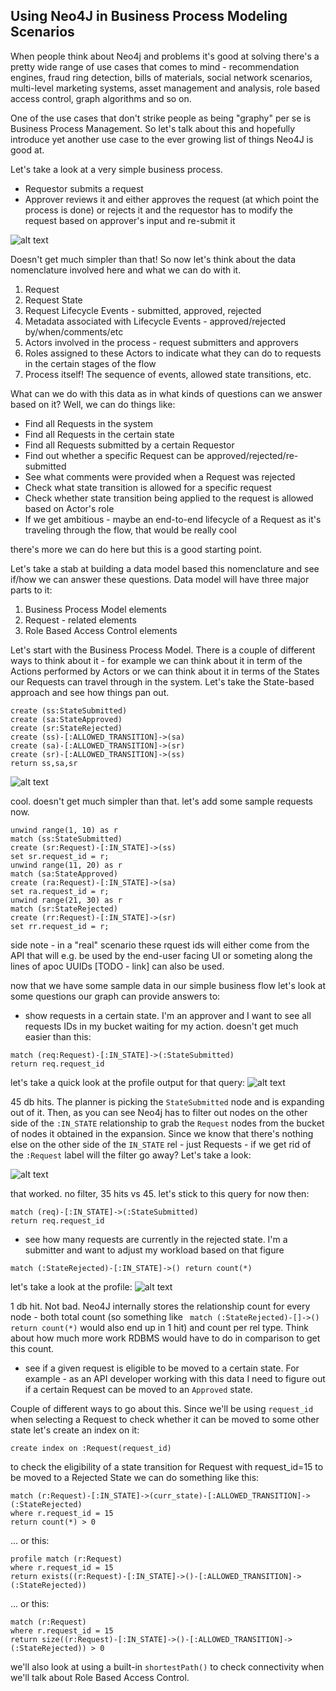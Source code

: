 ## Using Neo4J in Business Process Modeling Scenarios

When people think about Neo4j and problems it's good at solving there's a pretty wide range of use cases that comes to mind - recommendation engines, fraud ring detection, bills of materials, social network scenarios, multi-level marketing systems, asset management and analysis, role based access control, graph algorithms and so on.

One of the use cases that don't strike people as being "graphy" per se is Business Process Management. So let's talk about this and hopefully introduce yet another use case to the ever growing list of things Neo4J is good at.

Let's take a look at a very simple business process.
+ Requestor submits a request
+ Approver reviews it and either approves the request (at which point the process is done) or rejects it and the requestor has to modify the request based on approver's input and re-submit it


![alt text](https://github.com/rossgabay/neo_bpm_blog/blob/master/bpm_sample_resized.png)

Doesn't get much simpler than that! 
So now let's think about the data nomenclature involved here and what we can do with it.

1. Request
2. Request State
3. Request Lifecycle Events - submitted, approved, rejected
4. Metadata associated with Lifecycle Events - approved/rejected by/when/comments/etc
5. Actors involved in the process - request submitters and approvers
6. Roles assigned to these Actors to indicate what they can do to requests in the certain stages of the flow
7. Process itself! The sequence of events, allowed state transitions, etc.


What can we do with this data as in what kinds of questions can we answer based on it?
Well, we can do things like:

+ Find all Requests in the system
+ Find all Requests in the certain state
+ Find all Requests submitted by a certain Requestor
+ Find out whether a specific Request can be approved/rejected/re-submitted
+ See what comments were provided when a Request was rejected
+ Check what state transition is allowed for a specific request 
+ Check whether state transition being applied to the request is allowed based on Actor's role
+ If we get ambitious - maybe an end-to-end lifecycle of a Request as it's traveling through the flow, that would be really cool

there's more we can do here but this is a good starting point.

Let's take a stab at building a data model based this nomenclature and see if/how we can answer these questions.
Data model will have three major parts to it:
1. Business Process Model elements
2. Request - related elements
3. Role Based Access Control elements

Let's start with the Business Process Model. There is a couple of different ways to think about it - for example we can think about it in term of the Actions performed by Actors or we can think about it in terms of the States our Requests can travel through in the system. Let's take the State-based approach and see how things pan out.

```
create (ss:StateSubmitted)
create (sa:StateApproved)
create (sr:StateRejected)
create (ss)-[:ALLOWED_TRANSITION]->(sa)
create (sa)-[:ALLOWED_TRANSITION]->(sr)
create (sr)-[:ALLOWED_TRANSITION]->(ss)
return ss,sa,sr
```

![alt text](https://github.com/rossgabay/neo_bpm_blog/blob/master/scr_1.png)


cool. doesn't get much simpler than that. let's add some sample requests now.
```
unwind range(1, 10) as r
match (ss:StateSubmitted)
create (sr:Request)-[:IN_STATE]->(ss)
set sr.request_id = r;
unwind range(11, 20) as r
match (sa:StateApproved)
create (ra:Request)-[:IN_STATE]->(sa)
set ra.request_id = r;
unwind range(21, 30) as r
match (sr:StateRejected)
create (rr:Request)-[:IN_STATE]->(sr)
set rr.request_id = r;
```

side note - in a "real" scenario these rquest ids will either come from the API that will e.g. be used by the end-user facing UI or someting along the lines of apoc UUIDs [TODO - link] can also be used.

now that we have some sample data in our simple business flow let's look at some questions our graph can provide answers to:

* show requests in a certain state. I'm an approver and I want to see all requests IDs in my bucket waiting for my action.
doesn't get much easier than this:
```
match (req:Request)-[:IN_STATE]->(:StateSubmitted)
return req.request_id
```

let's take a quick look at the profile output for that query:
![alt text](https://github.com/rossgabay/neo_bpm_blog/blob/master/scr_2.png)

45 db hits. The planner is picking the `StateSubmitted` node and is expanding out of it. Then, as you can see Neo4j has to filter out nodes on the other side of the `:IN_STATE` relationship to grab the `Request` nodes from the bucket of nodes it obtained in the expansion. Since we know that there's nothing else on the other side of the `IN_STATE` rel - just Requests - if we get rid of the `:Request` label will the filter go away? Let's take a look:

![alt text](https://github.com/rossgabay/neo_bpm_blog/blob/master/scr_3.png)

that worked. no filter, 35 hits vs 45. let's stick to this query for now then:
```
match (req)-[:IN_STATE]->(:StateSubmitted)
return req.request_id
```

* see how many requests are currently in the rejected state. I'm a submitter and want to adjust my workload based on that figure

```
match (:StateRejected)-[:IN_STATE]->() return count(*)
```

let's take a look at the profile:
![alt text](https://github.com/rossgabay/neo_bpm_blog/blob/master/scr_4.png)

1 db hit. Not bad. Neo4J internally stores the relationship count for every node - both total count (so something like ` match (:StateRejected)-[]->() return count(*)` would also end up in 1 hit) and count per rel type. Think about how much more work RDBMS would have to do in comparison to get this count.

* see if a given request is eligible to be moved to a certain state. For example - as an API developer working with this data I need to figure out if a certain Request can be moved to an `Approved` state. 

Couple of different ways to go about this. Since we'll be using `request_id` when selecting a Request to check whether it can be moved to some other state let's create an index on it:
```
create index on :Request(request_id)
```

to check the eligibility of a state transition for Request with request_id=15 to be moved to a Rejected State we can do something like this:

```
match (r:Request)-[:IN_STATE]->(curr_state)-[:ALLOWED_TRANSITION]->(:StateRejected) 
where r.request_id = 15 
return count(*) > 0
```

... or this:
```
profile match (r:Request)
where r.request_id = 15 
return exists((r:Request)-[:IN_STATE]->()-[:ALLOWED_TRANSITION]->(:StateRejected))
```

... or this:
```
match (r:Request)
where r.request_id = 15 
return size((r:Request)-[:IN_STATE]->()-[:ALLOWED_TRANSITION]->(:StateRejected)) > 0
```

we'll also look at using a built-in `shortestPath()` to check connectivity when we'll talk about Role Based Access Control.


